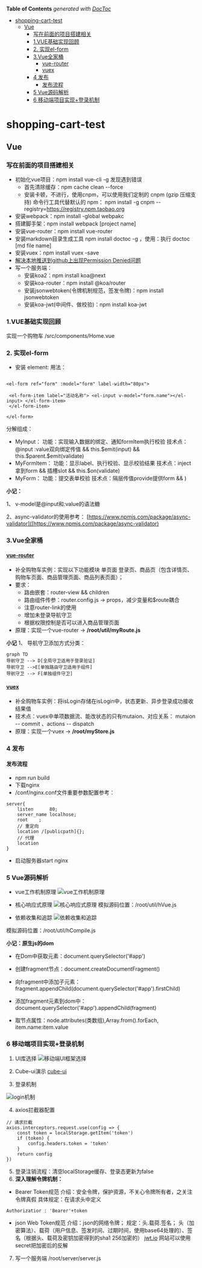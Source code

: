 <!-- START doctoc generated TOC please keep comment here to allow auto update -->
<!-- DON'T EDIT THIS SECTION, INSTEAD RE-RUN doctoc TO UPDATE -->
**Table of Contents**  *generated with [DocToc](https://github.com/thlorenz/doctoc)*

- [shopping-cart-test](#shopping-cart-test)
  - [Vue](#vue)
    - [写在前面的项目搭建相关](#%E5%86%99%E5%9C%A8%E5%89%8D%E9%9D%A2%E7%9A%84%E9%A1%B9%E7%9B%AE%E6%90%AD%E5%BB%BA%E7%9B%B8%E5%85%B3)
    - [1.VUE基础实现回顾](#1vue%E5%9F%BA%E7%A1%80%E5%AE%9E%E7%8E%B0%E5%9B%9E%E9%A1%BE)
    - [2. 实现el-form](#2-%E5%AE%9E%E7%8E%B0el-form)
    - [3.Vue全家桶](#3vue%E5%85%A8%E5%AE%B6%E6%A1%B6)
      - [vue-router](#vue-router)
      - [vuex](#vuex)
    - [4 发布](#4-%E5%8F%91%E5%B8%83)
      - [发布流程](#%E5%8F%91%E5%B8%83%E6%B5%81%E7%A8%8B)
    - [5 Vue源码解析](#5-vue%E6%BA%90%E7%A0%81%E8%A7%A3%E6%9E%90)
    - [6 移动端项目实现+登录机制](#6-%E7%A7%BB%E5%8A%A8%E7%AB%AF%E9%A1%B9%E7%9B%AE%E5%AE%9E%E7%8E%B0%E7%99%BB%E5%BD%95%E6%9C%BA%E5%88%B6)

<!-- END doctoc generated TOC please keep comment here to allow auto update -->

# shopping-cart-test


## Vue 
### 写在前面的项目搭建相关


- 初始化vue项目：npm install vue-cli -g 发现遇到错误
    - 首先清除缓存：npm cache clean --force
    - 安装卡顿，不进行，使用cnpm，可以使用我们定制的 cnpm (gzip 压缩支持) 命令行工具代替默认的 npm： npm install -g cnpm --registry=https://registry.npm.taobao.org
- 安装webpack：npm install -global webpakc
- 搭建脚手架：npm install webpack [project name]
- 安装vue-router：npm install vue-router
- 安装markdown目录生成工具 npm install doctoc -g ，使用：执行 doctoc [md file name]
- 安装vuex：npm install vuex -save
- [解决本地推送到github上出现Permission Denied问题](https://www.zhihu.com/question/21402411?utm_source=wechat_session&utm_medium=social&s_s_i=ryw74ox8wERkyUcIrQlxqz%2ByyBTadcI%2B2tctx8C22z0%3D&s_r=1)
- 写一个服务端：
    - 安装koa2：npm install koa@next
    - 安装koa-router：npm install @koa/router
    - 安装jsonwebtoken(令牌机制规范，签发令牌)：npm install jsonwebtoken
    - 安装koa-jwt(中间件、做校验)：npm install koa-jwt

### 1.VUE基础实现回顾
实现一个购物车 /src/components/Home.vue


### 2. 实现el-form
- 安装 element: 
用法：
```

<el-form ref="form" :model="form" label-width="80px">

 <el-form-item label="活动名称"> <el-input v-model="form.name"></el-input> </el-form-item> 
 </el-form-item>
 
</el-form>
```

分解组成：
- MyInput：
功能：实现输入数据的绑定、通知formItem执行校验
技术点：@input :value双向绑定传值 && this.$emit(input) && this.$parent.$emit(validate)
- MyFormItem：
功能：显示label、执行校验、显示校验结果
技术点：inject拿到form && 插槽slot && this.$on(validate)
- MyForm：
功能：提交表单校验
技术点：隔层传值provide提供form && )

**小记：**

1、 v-model是@input和:value的语法糖

2、async-validator的使用参考：
[https://www.npmjs.com/package/async-validator]([https://www.npmjs.com/package/async-validator)

### 3.Vue全家桶
#### [vue-router](https://router.vuejs.org/zh/installation.html)

- 补全购物车实例：实现以下功能模块
单页面 登录页、商品页（包含详情页、购物车页面、商品管理页面、商品列表页面）；
- 要求：
    - 路由嵌套：router-view && children
    - 路由组件传参：router.config.js -> props，减少变量和$route耦合
    - 注意router-link的使用
    - 增加未登录导航守卫
    - 根据权限控制是否可以进入商品管理页面
- 原理：实现一个vue-router ->  **/root/util/myRoute.js**


**小记**
1、 导航守卫添加方式分类：
```mermaid
graph TD
导航守卫 --> D[全局守卫适用于登录验证]
导航守卫 -->E[单独路由守卫适用于组件]
导航守卫 --> F[单独组件守卫]
```
 
#### [vuex](https://vuex.vuejs.org/zh/)
- 补全购物车实例：将isLogin存储在isLogin中，状态更新、异步登录成功接收结果值
- 技术点：vuex中单项数据流、能改状态的只有mutaion、对应关系：
mutaion -- commit 、actions -- dispatch
- 原理：实现一个vuex -> **/root/myStore.js**

### 4 发布
#### 发布流程
- npm run build
- 下载nginx
- /conf/nginx.conf文件重要参数配置参考：
```
server{
    listen      80;
    server_name localhose;
    root    ;
    // 重定向
    location /[publicpath]{};
    // 代理
    location 
}
```
- 启动服务器start nginx

### 5 Vue源码解析


- vue工作机制原理
![vue工作机制原理](./static/image/thieoryimg/VUE.png)

- 核心响应式原理
![核心响应式原理](./static/image/thieoryimg/MVVM.png)
模拟源码位置：/root/util/hVue.js
- 依赖收集和追踪 
![依赖收集和追踪](./static/image/thieoryimg/Compile.png)
 
 模拟源码位置：/root/util/hCompile.js
 
 
 **小记：原生js的dom** 
 
 
 - 在Dom中获取元素：document.querySelector('#app')

 - 创建fragment节点：document.createDocumentFragment()
 - 向fragment中添加子元素：fragment.appendChild(document.querySelector('#app').firstChild)
 -  添加fragment元素到dom中：document.querySelector('#app').appendChild(fragment)
 - 取节点属性：node.attributes(类数组),Array.from().forEach, item.name:item.value

### 6 移动端项目实现+登录机制

1. UI库选择
![移动端UI框架选择](./static/image/thieoryimg/UI-mobile-select.png)


2. Cube-ui演示 [cube-ui](
https://didi.github.io/cube-ui/#/zh-CN/docs/toast)
3. 登录机制

![login机制](./static/image/thieoryimg/login-thieory.png)

4. axios拦截器配置
```
// 请求拦截
axios.interceptors.request.use(config => {
    const token = localStorage.getItem('token')
    if (token) {
        config.headers.token = 'token'
    }
    return config
})
```
5. 登录注销流程：清空localStorage缓存、登录态更新为false
6. **深入理解令牌机制：**
- Bearer Token规范
介绍：安全令牌，保护资源，不关心令牌所有者，之关注令牌真假
具体规定：在请求头中定义
```
Authorizatior : 'Bearer'+token
```
- json Web Token规范
介绍：json的网络令牌；
规定：头.载荷.签名；
头（加密算法）、载荷（用户信息、签发时间、过期时间，使用base64处理的）、签名（根据头、载荷及密钥加密得到的sha1 256加密的）
[jwt.io](https://jwt.io) 网站可以使用secret把加密后的反解
7. 写一个服务端 /root/server/server.js

